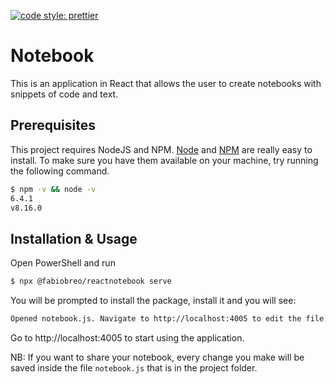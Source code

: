 [![code style: prettier](https://img.shields.io/badge/code_style-prettier-ff69b4.svg?style=flat-square)](https://github.com/prettier/prettier)

# Notebook

This is an application in React that allows the user to create notebooks with snippets of code and text.

## Prerequisites

This project requires NodeJS and NPM.
[Node](http://nodejs.org/) and [NPM](https://npmjs.org/) are really easy to install.
To make sure you have them available on your machine,
try running the following command.

```sh
$ npm -v && node -v
6.4.1
v8.16.0
```

## Installation & Usage

Open PowerShell and run

```sh
$ npx @fabiobreo/reactnotebook serve
```

You will be prompted to install the package, install it and you will see:

```sh
Opened notebook.js. Navigate to http://localhost:4005 to edit the file.
```

Go to http://localhost:4005 to start using the application.

NB: If you want to share your notebook, every change you make will be saved inside the file `notebook.js` that is in the project folder.
